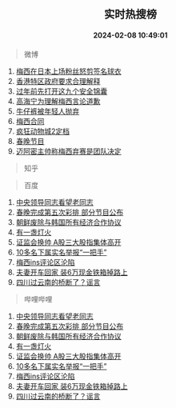 <div align="center"><h2>实时热搜榜</h2><h4>2024-02-08 10:49:01</h4></div>

> 微博  

1. [梅西在日本上场粉丝怒剪签名球衣](https://s.weibo.com/weibo?q=%23%E6%A2%85%E8%A5%BF%E5%9C%A8%E6%97%A5%E6%9C%AC%E4%B8%8A%E5%9C%BA%E7%B2%89%E4%B8%9D%E6%80%92%E5%89%AA%E7%AD%BE%E5%90%8D%E7%90%83%E8%A1%A3%23&t=31&band_rank=1&Refer=top)<br />
2. [香港特区政府要求合理解释](https://s.weibo.com/weibo?q=%23%E9%A6%99%E6%B8%AF%E7%89%B9%E5%8C%BA%E6%94%BF%E5%BA%9C%E8%A6%81%E6%B1%82%E5%90%88%E7%90%86%E8%A7%A3%E9%87%8A%23&t=31&band_rank=2&Refer=top)<br />
3. [过年前先打开这九个安全锦囊](https://s.weibo.com/weibo?q=%23%E8%BF%87%E5%B9%B4%E5%89%8D%E5%85%88%E6%89%93%E5%BC%80%E8%BF%99%E4%B9%9D%E4%B8%AA%E5%AE%89%E5%85%A8%E9%94%A6%E5%9B%8A%23&t=31&band_rank=3&Refer=top)<br />
4. [高海宁为理解梅西言论道歉](https://s.weibo.com/weibo?q=%E9%AB%98%E6%B5%B7%E5%AE%81%E4%B8%BA%E7%90%86%E8%A7%A3%E6%A2%85%E8%A5%BF%E8%A8%80%E8%AE%BA%E9%81%93%E6%AD%89&t=31&band_rank=4&Refer=top)<br />
5. [牛仔裤被年轻人抛弃](https://s.weibo.com/weibo?q=%23%E7%89%9B%E4%BB%94%E8%A3%A4%E8%A2%AB%E5%B9%B4%E8%BD%BB%E4%BA%BA%E6%8A%9B%E5%BC%83%23&t=31&band_rank=5&Refer=top)<br />
6. [梅西合同](https://s.weibo.com/weibo?q=%E6%A2%85%E8%A5%BF%E5%90%88%E5%90%8C&t=31&band_rank=6&Refer=top)<br />
7. [疯狂动物城2定档](https://s.weibo.com/weibo?q=%23%E7%96%AF%E7%8B%82%E5%8A%A8%E7%89%A9%E5%9F%8E2%E5%AE%9A%E6%A1%A3%23&t=31&band_rank=7&Refer=top)<br />
8. [春晚节目](https://s.weibo.com/weibo?q=%E6%98%A5%E6%99%9A%E8%8A%82%E7%9B%AE&t=31&band_rank=8&Refer=top)<br />
9. [迈阿密主帅称梅西弃赛是团队决定](https://s.weibo.com/weibo?q=%23%E8%BF%88%E9%98%BF%E5%AF%86%E4%B8%BB%E5%B8%85%E7%A7%B0%E6%A2%85%E8%A5%BF%E5%BC%83%E8%B5%9B%E6%98%AF%E5%9B%A2%E9%98%9F%E5%86%B3%E5%AE%9A%23&t=31&band_rank=9&Refer=top)<br />

> 知乎  


> 百度  

1. [中央领导同志看望老同志](https://www.baidu.com/s?wd=%E4%B8%AD%E5%A4%AE%E9%A2%86%E5%AF%BC%E5%90%8C%E5%BF%97%E7%9C%8B%E6%9C%9B%E8%80%81%E5%90%8C%E5%BF%97&sa=fyb_news&rsv_dl=fyb_news)<br />
2. [春晚完成第五次彩排 部分节目公布](https://www.baidu.com/s?wd=%E6%98%A5%E6%99%9A%E5%AE%8C%E6%88%90%E7%AC%AC%E4%BA%94%E6%AC%A1%E5%BD%A9%E6%8E%92+%E9%83%A8%E5%88%86%E8%8A%82%E7%9B%AE%E5%85%AC%E5%B8%83&sa=fyb_news&rsv_dl=fyb_news)<br />
3. [朝鲜废除与韩国所有经济合作协议](https://www.baidu.com/s?wd=%E6%9C%9D%E9%B2%9C%E5%BA%9F%E9%99%A4%E4%B8%8E%E9%9F%A9%E5%9B%BD%E6%89%80%E6%9C%89%E7%BB%8F%E6%B5%8E%E5%90%88%E4%BD%9C%E5%8D%8F%E8%AE%AE&sa=fyb_news&rsv_dl=fyb_news)<br />
4. [有一盏灯火](https://www.baidu.com/s?wd=%E6%9C%89%E4%B8%80%E7%9B%8F%E7%81%AF%E7%81%AB&sa=fyb_news&rsv_dl=fyb_news)<br />
5. [证监会换帅 A股三大股指集体高开](https://www.baidu.com/s?wd=%E8%AF%81%E7%9B%91%E4%BC%9A%E6%8D%A2%E5%B8%85+A%E8%82%A1%E4%B8%89%E5%A4%A7%E8%82%A1%E6%8C%87%E9%9B%86%E4%BD%93%E9%AB%98%E5%BC%80&sa=fyb_news&rsv_dl=fyb_news)<br />
6. [10多名下属实名举报“一把手”](https://www.baidu.com/s?wd=10%E5%A4%9A%E5%90%8D%E4%B8%8B%E5%B1%9E%E5%AE%9E%E5%90%8D%E4%B8%BE%E6%8A%A5%E2%80%9C%E4%B8%80%E6%8A%8A%E6%89%8B%E2%80%9D&sa=fyb_news&rsv_dl=fyb_news)<br />
7. [梅西ins评论区沦陷](https://www.baidu.com/s?wd=%E6%A2%85%E8%A5%BFins%E8%AF%84%E8%AE%BA%E5%8C%BA%E6%B2%A6%E9%99%B7&sa=fyb_news&rsv_dl=fyb_news)<br />
8. [夫妻开车回家 装6万现金铁箱掉路上](https://www.baidu.com/s?wd=%E5%A4%AB%E5%A6%BB%E5%BC%80%E8%BD%A6%E5%9B%9E%E5%AE%B6+%E8%A3%856%E4%B8%87%E7%8E%B0%E9%87%91%E9%93%81%E7%AE%B1%E6%8E%89%E8%B7%AF%E4%B8%8A&sa=fyb_news&rsv_dl=fyb_news)<br />
9. [四川过云南的桥断了？谣言](https://www.baidu.com/s?wd=%E5%9B%9B%E5%B7%9D%E8%BF%87%E4%BA%91%E5%8D%97%E7%9A%84%E6%A1%A5%E6%96%AD%E4%BA%86%EF%BC%9F%E8%B0%A3%E8%A8%80&sa=fyb_news&rsv_dl=fyb_news)<br />

> 哔哩哔哩  

1. [中央领导同志看望老同志](https://www.baidu.com/s?wd=%E4%B8%AD%E5%A4%AE%E9%A2%86%E5%AF%BC%E5%90%8C%E5%BF%97%E7%9C%8B%E6%9C%9B%E8%80%81%E5%90%8C%E5%BF%97&sa=fyb_news&rsv_dl=fyb_news)<br />
2. [春晚完成第五次彩排 部分节目公布](https://www.baidu.com/s?wd=%E6%98%A5%E6%99%9A%E5%AE%8C%E6%88%90%E7%AC%AC%E4%BA%94%E6%AC%A1%E5%BD%A9%E6%8E%92+%E9%83%A8%E5%88%86%E8%8A%82%E7%9B%AE%E5%85%AC%E5%B8%83&sa=fyb_news&rsv_dl=fyb_news)<br />
3. [朝鲜废除与韩国所有经济合作协议](https://www.baidu.com/s?wd=%E6%9C%9D%E9%B2%9C%E5%BA%9F%E9%99%A4%E4%B8%8E%E9%9F%A9%E5%9B%BD%E6%89%80%E6%9C%89%E7%BB%8F%E6%B5%8E%E5%90%88%E4%BD%9C%E5%8D%8F%E8%AE%AE&sa=fyb_news&rsv_dl=fyb_news)<br />
4. [有一盏灯火](https://www.baidu.com/s?wd=%E6%9C%89%E4%B8%80%E7%9B%8F%E7%81%AF%E7%81%AB&sa=fyb_news&rsv_dl=fyb_news)<br />
5. [证监会换帅 A股三大股指集体高开](https://www.baidu.com/s?wd=%E8%AF%81%E7%9B%91%E4%BC%9A%E6%8D%A2%E5%B8%85+A%E8%82%A1%E4%B8%89%E5%A4%A7%E8%82%A1%E6%8C%87%E9%9B%86%E4%BD%93%E9%AB%98%E5%BC%80&sa=fyb_news&rsv_dl=fyb_news)<br />
6. [10多名下属实名举报“一把手”](https://www.baidu.com/s?wd=10%E5%A4%9A%E5%90%8D%E4%B8%8B%E5%B1%9E%E5%AE%9E%E5%90%8D%E4%B8%BE%E6%8A%A5%E2%80%9C%E4%B8%80%E6%8A%8A%E6%89%8B%E2%80%9D&sa=fyb_news&rsv_dl=fyb_news)<br />
7. [梅西ins评论区沦陷](https://www.baidu.com/s?wd=%E6%A2%85%E8%A5%BFins%E8%AF%84%E8%AE%BA%E5%8C%BA%E6%B2%A6%E9%99%B7&sa=fyb_news&rsv_dl=fyb_news)<br />
8. [夫妻开车回家 装6万现金铁箱掉路上](https://www.baidu.com/s?wd=%E5%A4%AB%E5%A6%BB%E5%BC%80%E8%BD%A6%E5%9B%9E%E5%AE%B6+%E8%A3%856%E4%B8%87%E7%8E%B0%E9%87%91%E9%93%81%E7%AE%B1%E6%8E%89%E8%B7%AF%E4%B8%8A&sa=fyb_news&rsv_dl=fyb_news)<br />
9. [四川过云南的桥断了？谣言](https://www.baidu.com/s?wd=%E5%9B%9B%E5%B7%9D%E8%BF%87%E4%BA%91%E5%8D%97%E7%9A%84%E6%A1%A5%E6%96%AD%E4%BA%86%EF%BC%9F%E8%B0%A3%E8%A8%80&sa=fyb_news&rsv_dl=fyb_news)<br />
